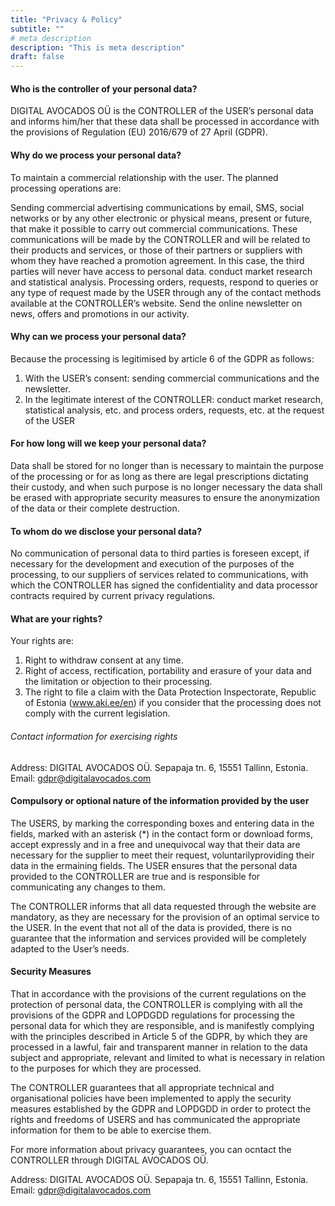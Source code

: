 ```yaml
---
title: "Privacy & Policy"
subtitle: ""
# meta description
description: "This is meta description"
draft: false
---
```

#### Who is the controller of your personal data?

DIGITAL AVOCADOS OÜ is the CONTROLLER of the USER’s personal data and informs him/her that these data shall be processed in accordance with the provisions of Regulation (EU) 2016/679 of 27 April (GDPR).

#### Why do we process your personal data?

To maintain a commercial relationship with the user. The planned processing operations are:

Sending commercial advertising communications by email, SMS, social networks or by any other electronic or physical means, present or future, that make it possible to carry out commercial communications.
These communications will be made by the CONTROLLER and will be related to their products and services, or those of their partners or suppliers with whom they have reached a promotion agreement. In this case, the third parties will never have access to personal data.
conduct market research and statistical analysis.
Processing orders, requests, respond to queries or any type of request made by the USER through any of the contact methods available at the CONTROLLER’s website.
Send the online newsletter on news, offers and promotions in our activity.

#### Why can we process your personal data?

Because the processing is legitimised by article 6 of the GDPR as follows:

   1. With the USER’s consent: sending commercial communications and the newsletter.
   2. In the legitimate interest of the CONTROLLER: conduct market research, statistical analysis, etc. and process orders, requests, etc. at the request of the USER 

#### For how long will we keep your personal data?

Data shall be stored for no longer than is necessary to maintain the purpose of the processing or for as long as there are legal prescriptions dictating their custody, and when such purpose is no longer necessary the data shall be erased with appropriate security measures to ensure the anonymization of the data or their complete destruction.

#### To whom do we disclose your personal data?

No communication of personal data to third parties is foreseen except, if necessary for the development and execution of the purposes of the processing, to our suppliers of services related to communications, with which the CONTROLLER has signed the confidentiality and data processor contracts required by current privacy regulations.

#### What are your rights?

Your rights are:

   1. Right to withdraw consent at any time.
   2. Right of access, rectification, portability and erasure of your data and the limitation or objection to their processing.
   3. The right to file a claim with the Data Protection Inspectorate, Republic of Estonia (www.aki.ee/en) if you consider that the processing does not comply with the current  legislation.
###### Contact information for exercising rights

Address: DIGITAL AVOCADOS OÜ. Sepapaja tn. 6, 15551 Tallinn, Estonia. Email: gdpr@digitalavocados.com

#### Compulsory or optional nature of the information provided by the user

The USERS, by marking the corresponding boxes and entering data in the fields, marked with an asterisk (*) in the contact form or download forms, accept expressly and in a free and unequivocal way that their data are necessary for the supplier to meet their request, voluntarilyproviding their data in the ermaining fields. The USER ensures that the personal data provided to the CONTROLLER are true and is responsible for communicating any changes to them.

The CONTROLLER informs that all data requested through the website are mandatory, as they are necessary for the provision of an optimal service to the USER. In the event that not all of the data is provided, there is no guarantee that the information and services provided will be completely adapted to the User’s needs.

#### Security Measures

That in accordance with the provisions of the current regulations on the protection of personal data, the CONTROLLER is complying with all the provisions of the GDPR and LOPDGDD regulations for processing the personal data for which they are responsible, and is manifestly complying with the principles described in Article 5 of the GDPR, by which they are processed in a lawful, fair and transparent manner in relation to the data subject and appropriate, relevant and limited to what is necessary in relation to the purposes for which they are processed.

The CONTROLLER guarantees that all appropriate technical and organisational policies have been implemented to apply the security measures established by the GDPR and LOPDGDD in order to protect the rights and freedoms of USERS and has communicated the appropriate information for them to be able to exercise them.

For more information about privacy guarantees, you can ocntact the CONTROLLER through DIGITAL AVOCADOS OÜ.

Address: DIGITAL AVOCADOS OÜ. Sepapaja tn. 6, 15551 Tallinn, Estonia. Email: gdpr@digitalavocados.com
